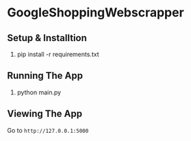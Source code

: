 # GoogleShoppingWebscrapper

## Setup & Installtion

1. pip install -r requirements.txt


## Running The App

1. python main.py

## Viewing The App

Go to `http://127.0.0.1:5000`